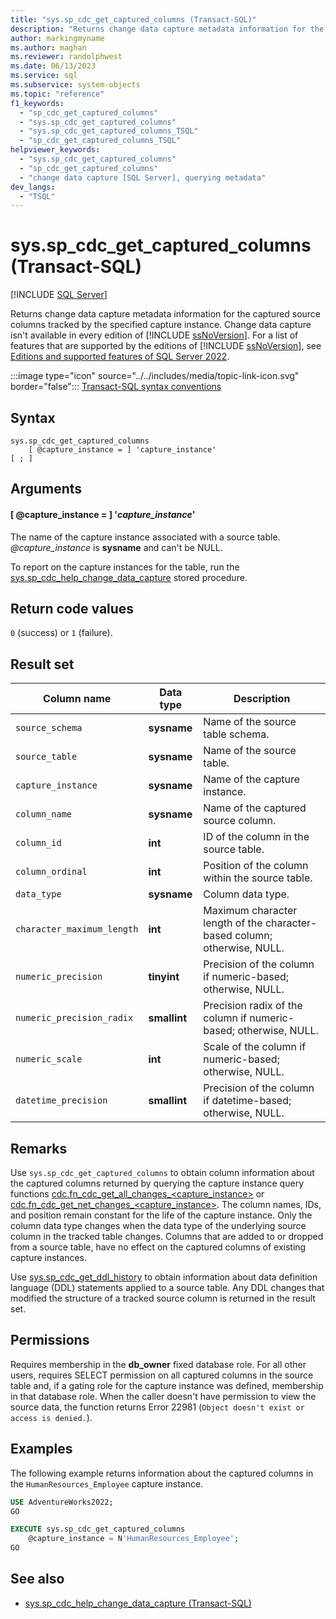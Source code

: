 ```yaml
---
title: "sys.sp_cdc_get_captured_columns (Transact-SQL)"
description: "Returns change data capture metadata information for the captured source columns tracked by the specified capture instance."
author: markingmyname
ms.author: maghan
ms.reviewer: randolphwest
ms.date: 06/13/2023
ms.service: sql
ms.subservice: system-objects
ms.topic: "reference"
f1_keywords:
  - "sp_cdc_get_captured_columns"
  - "sys.sp_cdc_get_captured_columns"
  - "sys.sp_cdc_get_captured_columns_TSQL"
  - "sp_cdc_get_captured_columns_TSQL"
helpviewer_keywords:
  - "sys.sp_cdc_get_captured_columns"
  - "sp_cdc_get_captured_columns"
  - "change data capture [SQL Server], querying metadata"
dev_langs:
  - "TSQL"
---
```

# sys.sp_cdc_get_captured_columns (Transact-SQL)

[!INCLUDE [SQL Server](../../includes/applies-to-version/sqlserver.md)]

Returns change data capture metadata information for the captured source columns tracked by the specified capture instance. Change data capture isn't available in every edition of [!INCLUDE [ssNoVersion](../../includes/ssnoversion-md.md)]. For a list of features that are supported by the editions of [!INCLUDE [ssNoVersion](../../includes/ssnoversion-md.md)], see [Editions and supported features of SQL Server 2022](../../sql-server/editions-and-components-of-sql-server-2022.md).

:::image type="icon" source="../../includes/media/topic-link-icon.svg" border="false"::: [Transact-SQL syntax conventions](../../t-sql/language-elements/transact-sql-syntax-conventions-transact-sql.md)

## Syntax

```syntaxsql
sys.sp_cdc_get_captured_columns
    [ @capture_instance = ] 'capture_instance'
[ ; ]
```

## Arguments

#### [ @capture_instance = ] '*capture_instance*'

The name of the capture instance associated with a source table. *@capture_instance* is **sysname** and can't be NULL.

To report on the capture instances for the table, run the [sys.sp_cdc_help_change_data_capture](sys-sp-cdc-help-change-data-capture-transact-sql.md) stored procedure.

## Return code values

`0` (success) or `1` (failure).

## Result set

| Column name | Data type | Description |
| --- | --- | --- |
| `source_schema` | **sysname** | Name of the source table schema. |
| `source_table` | **sysname** | Name of the source table. |
| `capture_instance` | **sysname** | Name of the capture instance. |
| `column_name` | **sysname** | Name of the captured source column. |
| `column_id` | **int** | ID of the column in the source table. |
| `column_ordinal` | **int** | Position of the column within the source table. |
| `data_type` | **sysname** | Column data type. |
| `character_maximum_length` | **int** | Maximum character length of the character-based column; otherwise, NULL. |
| `numeric_precision` | **tinyint** | Precision of the column if numeric-based; otherwise, NULL. |
| `numeric_precision_radix` | **smallint** | Precision radix of the column if numeric-based; otherwise, NULL. |
| `numeric_scale` | **int** | Scale of the column if numeric-based; otherwise, NULL. |
| `datetime_precision` | **smallint** | Precision of the column if datetime-based; otherwise, NULL. |

## Remarks

Use `sys.sp_cdc_get_captured_columns` to obtain column information about the captured columns returned by querying the capture instance query functions [cdc.fn_cdc_get_all_changes_<capture_instance>](../system-functions/cdc-fn-cdc-get-all-changes-capture-instance-transact-sql.md) or [cdc.fn_cdc_get_net_changes_<capture_instance>](../system-functions/cdc-fn-cdc-get-net-changes-capture-instance-transact-sql.md). The column names, IDs, and position remain constant for the life of the capture instance. Only the column data type changes when the data type of the underlying source column in the tracked table changes. Columns that are added to or dropped from a source table, have no effect on the captured columns of existing capture instances.

Use [sys.sp_cdc_get_ddl_history](sys-sp-cdc-get-ddl-history-transact-sql.md) to obtain information about data definition language (DDL) statements applied to a source table. Any DDL changes that modified the structure of a tracked source column is returned in the result set.

## Permissions

Requires membership in the **db_owner** fixed database role. For all other users, requires SELECT permission on all captured columns in the source table and, if a gating role for the capture instance was defined, membership in that database role. When the caller doesn't have permission to view the source data, the function returns Error 22981 (`Object doesn't exist or access is denied.`).

## Examples

The following example returns information about the captured columns in the `HumanResources_Employee` capture instance.

```sql
USE AdventureWorks2022;
GO

EXECUTE sys.sp_cdc_get_captured_columns
    @capture_instance = N'HumanResources_Employee';
GO
```

## See also

- [sys.sp_cdc_help_change_data_capture (Transact-SQL)](sys-sp-cdc-help-change-data-capture-transact-sql.md)
